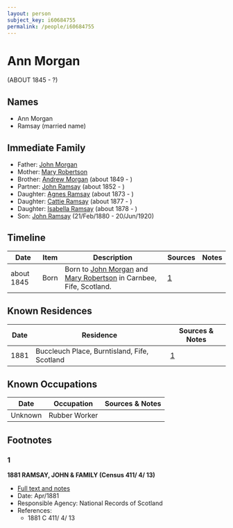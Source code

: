 ```yaml
---
layout: person
subject_key: i60684755
permalink: /people/i60684755
---
```


# Ann Morgan
(ABOUT 1845 - ?)

## Names

* Ann Morgan
* Ramsay (married name)

## Immediate Family

* Father: [John Morgan](./@38398015@-john-morgan-b-d.md)
* Mother: [Mary Robertson](./@96321158@-mary-robertson-b-d.md)
* Brother: [Andrew Morgan](./@23628312@-andrew-morgan-b1849-d.md) (about 1849 - )
* Partner: [John Ramsay](./@63088441@-john-ramsay-b1852-d.md) (about 1852 - )
* Daughter: [Agnes Ramsay](./@57916783@-agnes-ramsay-b1873-d.md) (about 1873 - )
* Daughter: [Cattie Ramsay](./@35547078@-cattie-ramsay-b1877-d.md) (about 1877 - )
* Daughter: [Isabella Ramsay](./@54722192@-isabella-ramsay-b1878-d.md) (about 1878 - )
* Son: [John Ramsay](./@64225415@-john-ramsay-b1880-2-21-d1920-6-20.md) (21/Feb/1880 - 20/Jun/1920)

## Timeline

Date | Item | Description | Sources | Notes
---|---|---|---|---
about 1845 | Born | Born to [John Morgan](./@38398015@-john-morgan-b-d.md) and [Mary Robertson](./@96321158@-mary-robertson-b-d.md) in Carnbee, Fife, Scotland. | [1](#1) | 

## Known Residences

Date | Residence | Sources & Notes
---|---|---
1881 | Buccleuch Place, Burntisland, Fife, Scotland | [1](#1)

## Known Occupations

Date | Occupation | Sources & Notes
---|---|---
Unknown | Rubber Worker | 

## Footnotes

### 1

**1881 RAMSAY, JOHN & FAMILY (Census 411/ 4/ 13)**

* [Full text and notes](../sources/@15289604@-1881-ramsay,-john-&-family-census-411-4-13-.md)
* Date: Apr/1881
* Responsible Agency: National Records of Scotland
* References: 
  * 1881 C 411/ 4/ 13

